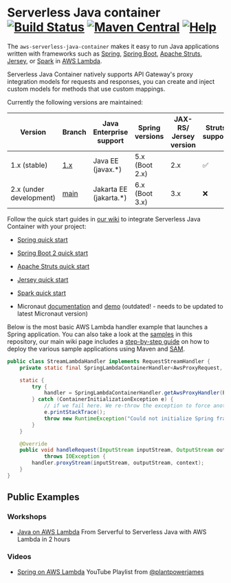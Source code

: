 # Serverless Java container [![Build Status](https://github.com/awslabs/aws-serverless-java-container/workflows/Continuous%20Integration/badge.svg)](https://github.com/awslabs/aws-serverless-java-container/actions) [![Maven Central](https://maven-badges.herokuapp.com/maven-central/com.amazonaws.serverless/aws-serverless-java-container/badge.svg)](https://maven-badges.herokuapp.com/maven-central/com.amazonaws.serverless/aws-serverless-java-container) [![Help](http://img.shields.io/badge/help-gitter-E91E63.svg?style=flat-square)](https://gitter.im/awslabs/aws-serverless-java-container)
The `aws-serverless-java-container` makes it easy to run Java applications written with frameworks such as [Spring](https://spring.io/), [Spring Boot](https://projects.spring.io/spring-boot/), [Apache Struts](http://struts.apache.org/), [Jersey](https://jersey.java.net/), or [Spark](http://sparkjava.com/) in [AWS Lambda](https://aws.amazon.com/lambda/).

Serverless Java Container natively supports API Gateway's proxy integration models for requests and responses, you can create and inject custom models for methods that use custom mappings.

Currently the following versions are maintained:

| Version                  | Branch | Java Enterprise support | Spring versions | JAX-RS/ Jersey version | Struts support | Spark support |
|--------------------------|--------|-------------------------|-----------------|------------------------|----------------|---------------|
| 1.x (stable)             | [1.x](https://github.com/awslabs/aws-serverless-java-container/tree/1.x)    | Java EE (javax.*)       | 5.x (Boot 2.x)  | 2.x                    | :white_check_mark: | :white_check_mark: |
| 2.x (under development)  | [main](https://github.com/awslabs/aws-serverless-java-container/tree/main)   | Jakarta EE (jakarta.*)  | 6.x (Boot 3.x)  | 3.x                    | :x:            | :x:           |

Follow the quick start guides in [our wiki](https://github.com/awslabs/aws-serverless-java-container/wiki) to integrate Serverless Java Container with your project:
* [Spring quick start](https://github.com/awslabs/aws-serverless-java-container/wiki/Quick-start---Spring)
* [Spring Boot 2 quick start](https://github.com/awslabs/aws-serverless-java-container/wiki/Quick-start---Spring-Boot2)
* [Apache Struts quick start](https://github.com/awslabs/aws-serverless-java-container/wiki/Quick-start---Struts)
* [Jersey quick start](https://github.com/awslabs/aws-serverless-java-container/wiki/Quick-start---Jersey)
* [Spark quick start](https://github.com/awslabs/aws-serverless-java-container/wiki/Quick-start---Spark)

* Micronaut [documentation](https://guides.micronaut.io/micronaut-function-aws-lambda/guide/index.html) and [demo](https://github.com/awslabs/aws-serverless-java-container/tree/master/samples/micronaut/pet-store) (outdated! - needs to be updated to latest Micronaut version)   

Below is the most basic AWS Lambda handler example that launches a Spring application. You can also take a look at the [samples](https://github.com/awslabs/aws-serverless-java-container/tree/master/samples) in this repository, our main wiki page includes a [step-by-step guide](https://github.com/awslabs/aws-serverless-java-container/wiki#deploying-the-sample-applications) on how to deploy the various sample applications using Maven and [SAM](https://github.com/awslabs/serverless-application-model).

```java
public class StreamLambdaHandler implements RequestStreamHandler {
    private static final SpringLambdaContainerHandler<AwsProxyRequest, AwsProxyResponse> handler;

    static {
        try {
            handler = SpringLambdaContainerHandler.getAwsProxyHandler(PetStoreSpringAppConfig.class);
        } catch (ContainerInitializationException e) {
            // if we fail here. We re-throw the exception to force another cold start
            e.printStackTrace();
            throw new RuntimeException("Could not initialize Spring framework", e);
        }
    }

    @Override
    public void handleRequest(InputStream inputStream, OutputStream outputStream, Context context)
            throws IOException {
        handler.proxyStream(inputStream, outputStream, context);
    }
}
``` 

## Public Examples

### Workshops

- [Java on AWS Lambda](https://catalog.workshops.aws/java-on-aws-lambda) From Serverful to Serverless Java with AWS Lambda in 2 hours

### Videos

- [Spring on AWS Lambda](https://www.youtube.com/watch?v=A1rYiHTy9Lg&list=PLCOG9xkUD90IDm9tcY-5nMK6X6g8SD-Sz) YouTube Playlist from [@plantpowerjames](https://twitter.com/plantpowerjames)

